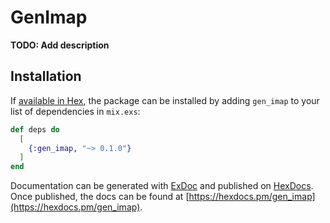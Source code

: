 # GenImap

**TODO: Add description**

## Installation

If [available in Hex](https://hex.pm/docs/publish), the package can be installed
by adding `gen_imap` to your list of dependencies in `mix.exs`:

```elixir
def deps do
  [
    {:gen_imap, "~> 0.1.0"}
  ]
end
```

Documentation can be generated with [ExDoc](https://github.com/elixir-lang/ex_doc)
and published on [HexDocs](https://hexdocs.pm). Once published, the docs can
be found at [https://hexdocs.pm/gen_imap](https://hexdocs.pm/gen_imap).

